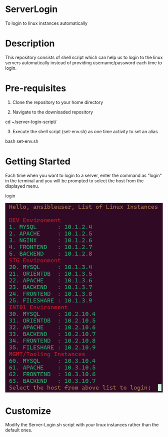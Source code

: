 # ServerLogin
To login to linux instances automatically


# Description

This repository consists of shell script which can help us to login to the linux servers automatically instead of providing username/password each time to login.

# Pre-requisites

1. Clone the repository to your home directory

2. Navigate to the downloaded repository

cd ~/server-login-script/

3. Execute the shell script (set-env.sh) as one time activity to set an alias

bash set-env.sh

# Getting Started

Each time when you want to login to a server, enter the command as "login" in the terminal and you will be prompted to select the host from the displayed menu.

login

![alt text](image.png)



# Customize

Modify the Server-Login.sh script with your linux instances rather than the default ones.